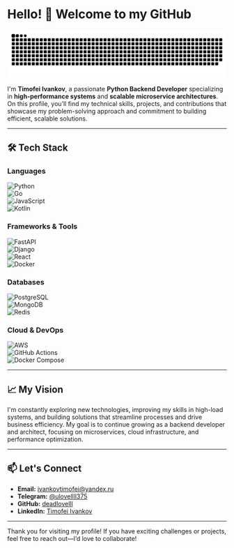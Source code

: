 # Hello! 👋 Welcome to my GitHub

![GitHub Contribution Snake](https://raw.githubusercontent.com/Platane/snk/output/github-contribution-grid-snake.svg)

I'm **Timofei Ivankov**, a passionate **Python Backend Developer** specializing in **high-performance systems** and **scalable microservice architectures**. On this profile, you’ll find my technical skills, projects, and contributions that showcase my problem-solving approach and commitment to building efficient, scalable solutions.

---

## 🛠️ Tech Stack

### **Languages**  
![Python](https://img.shields.io/badge/Python-3776AB?style=flat-round&logo=python&logoColor=white)  
![Go](https://img.shields.io/badge/Go-00ADD8?style=flat-round&logo=go&logoColor=white)  
![JavaScript](https://img.shields.io/badge/JavaScript-F7DF1E?style=flat-round&logo=javascript&logoColor=black)  
![Kotlin](https://img.shields.io/badge/Kotlin-0095D5?style=flat-round&logo=kotlin&logoColor=white)

### **Frameworks & Tools**  
![FastAPI](https://img.shields.io/badge/FastAPI-009688?style=flat-round&logo=fastapi&logoColor=white)  
![Django](https://img.shields.io/badge/Django-092E20?style=flat-round&logo=django&logoColor=white)  
![React](https://img.shields.io/badge/React-20232A?style=flat-round&logo=react&logoColor=61DAFB)  
![Docker](https://img.shields.io/badge/Docker-2496ED?style=flat-round&logo=docker&logoColor=white)

### **Databases**  
![PostgreSQL](https://img.shields.io/badge/PostgreSQL-336791?style=for-the-badge&logo=postgresql&logoColor=white)  
![MongoDB](https://img.shields.io/badge/MongoDB-47A248?style=for-the-badge&logo=mongodb&logoColor=white)  
![Redis](https://img.shields.io/badge/Redis-DC382D?style=for-the-badge&logo=redis&logoColor=white)

### **Cloud & DevOps**  
![AWS](https://img.shields.io/badge/AWS-232F3E?style=for-the-badge&logo=amazonaws&logoColor=white)  
![GitHub Actions](https://img.shields.io/badge/GitHub%20Actions-2088FF?style=for-the-badge&logo=github-actions&logoColor=white)  
![Docker Compose](https://img.shields.io/badge/Docker%20Compose-2496ED?style=for-the-badge&logo=docker&logoColor=white)  

---

## 📈 My Vision

I'm constantly exploring new technologies, improving my skills in high-load systems, and building solutions that streamline processes and drive business efficiency. My goal is to continue growing as a backend developer and architect, focusing on microservices, cloud infrastructure, and performance optimization.

---

## 📫 Let's Connect

- **Email:** [ivankovtimofei@yandex.ru](mailto:ivankovtimofei@yandex.ru)  
- **Telegram:** [@ulovellll375](https://t.me/ulovellll375)  
- **GitHub:** [deadlovelll](https://github.com/deadlovelll)  
- **LinkedIn:** [Timofei Ivankov](https://www.linkedin.com/in/timofei-ivankov)  

---

Thank you for visiting my profile! If you have exciting challenges or projects, feel free to reach out—I’d love to collaborate!
